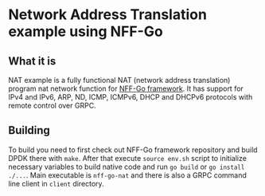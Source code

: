 # Network Address Translation example using NFF-Go

## What it is

NAT example is a fully functional NAT (network address translation)
program nat network function for [NFF-Go
framework](https://github.com/intel-go/nff-go). It has support for
IPv4 and IPv6, ARP, ND, ICMP, ICMPv6, DHCP and DHCPv6 protocols with
remote control over GRPC.

## Building

To build you need to first check out NFF-Go framework repository and
build DPDK there with `make`. After that execute `source env.sh`
script to initialize necessary variables to build native code and run
`go build` or `go install ./...`. Main executable is `nff-go-nat` and
there is also a GRPC command line client in `client` directory.
